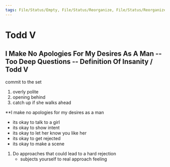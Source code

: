 ```yaml
---
tags: File/Status/Empty, File/Status/Reorganize, File/Status/Reorganize, File/Status/Recategorize, File/Status/Summarize, File/Status/Structuralize
---
```


# Todd V




## I Make No Apologies For My Desires As A Man -- Too Deep Questions -- Definition Of Insanity / Todd V


commit to the set
1. overly polite
2. opening behind
3. catch up if she walks ahead


**I make no apologies for my desires as a man
- its okay to talk to a girl
- its okay to show intent
- its okay to let her know you like her
- its okay to get rejected
- its okay to make a scene

1. Do approaches that could lead to a hard rejection 
	- subjects yourself to real approach feeling













